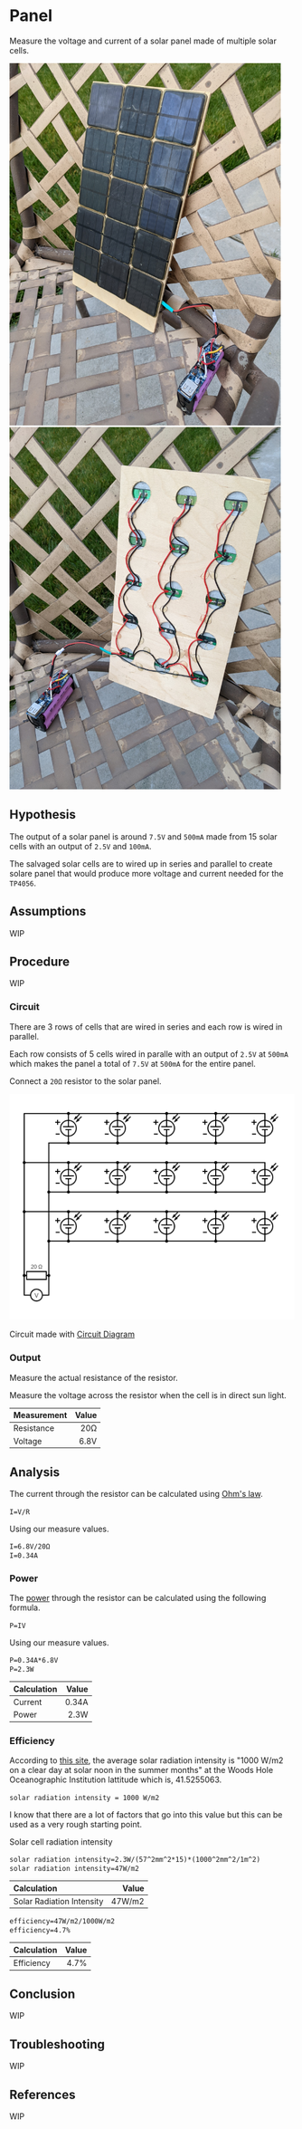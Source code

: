 # Panel

Measure the voltage and current of a solar panel made of multiple solar cells.

<img src="../v2/images/front.jpg" width="480">

<img src="../v2/images/back.jpg" width="480">

## Hypothesis

The output of a solar panel is around `7.5V` and `500mA` made from 15 solar cells with an output of `2.5V` and `100mA`.

The salvaged solar cells are to wired up in series and parallel to create solare panel that would
produce more voltage and current needed for the `TP4056`. 

## Assumptions

WIP

## Procedure

WIP

### Circuit

There are 3 rows of cells that are wired in series and each row is wired in parallel.

Each row consists of 5 cells wired in paralle with an output of `2.5V` at `500mA` which makes the panel a total of `7.5V` at `500mA` for the entire panel.

Connect a `20Ω` resistor to the solar panel.

![](./images/circuit.png)

Circuit made with [Circuit Diagram](https://www.circuit-diagram.org/)

### Output

Measure the actual resistance of the resistor.

Measure the voltage across the resistor when the cell is in direct sun light.

| Measurement | Value |
| :---------- | ----: |
| Resistance  | 20Ω   |
| Voltage     | 6.8V  |

## Analysis

The current through the resistor can be calculated using [Ohm's law](https://en.wikipedia.org/wiki/Ohm%27s_law).

`I=V/R`

Using our measure values.

```
I=6.8V/20Ω
I=0.34A
```

### Power

The [power](https://en.wikipedia.org/wiki/Power_%28physics%29) through the resistor can be calculated using the following formula.

`P=IV`

Using our measure values.

```
P=0.34A*6.8V
P=2.3W
```

| Calculation | Value  |
| :---------- | ----:  |
| Current     | 0.34A |
| Power       | 2.3W  |

### Efficiency

According to [this site](https://www.whoi.edu/science/AOPE/mvco/description/SolRad.html), the average solar radiation intensity is
"1000 W/m2 on a clear day at solar noon in the summer months" at the Woods Hole Oceanographic Institution lattitude which is, 41.5255063.

`solar radiation intensity = 1000 W/m2`

I know that there are a lot of factors that go into this value but this can be used as a very rough starting point.

Solar cell radiation intensity

```
solar radiation intensity=2.3W/(57^2mm^2*15)*(1000^2mm^2/1m^2)
solar radiation intensity=47W/m2
```

| Calculation               | Value  |
| :------------------------ | -----: |
| Solar Radiation Intensity | 47W/m2 |

```
efficiency=47W/m2/1000W/m2
efficiency=4.7%
```

| Calculation | Value |
| :---------- | ----: |
| Efficiency  | 4.7%  |

## Conclusion

WIP

## Troubleshooting

WIP

## References

WIP
